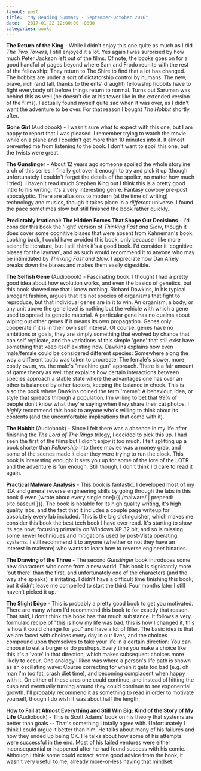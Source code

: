 ```yaml
---
layout: post
title:  "My Reading Summary - September-October 2016"
date:   2017-01-22 12:00:00 -0800
categories: books
---
```


**The Return of the King** - While I didn't enjoy this one quite as much as I did _The Two Towers_, I still enjoyed it a lot. Yes again I was surprised by how much Peter Jackson left out of the films. Of note, the books goes on for a good handful of pages beyond where Sam and Frodo reunite with the rest of the fellowship: They return to The Shire to find that a lot has changed. The hobbits are under a sort of dictatorship control by humans. The new, brave, rich (and tall, thanks to the ents' draught) fellowship hobbits have to fight everybody off before things return to normal. Turns out Saruman was behind this as well (he doesn't die at his tower like in the extended version of the films). I actually found myself quite sad when it was over, as I didn't want the adventure to be over. For that reason I bought _The Hobbit_ shortly after.

**Gone Girl** (Audiobook) - I wasn't sure what to expect with this one, but I am happy to report that I was pleased. I remember trying to watch the movie while on a plane and I couldn't get more than 10 minutes into it. It almost prevented me from listening to the book. I don't want to spoil this one, but the twists were great.

**The Gunslinger** - About 12 years ago someone spoiled the whole storyline arch of this series. I finally got over it enough to try and pick it up (though unfortunately I couldn't forget the details of the spoiler, no matter how much I tried). I haven't read much Stephen King but I think this is a pretty good intro to his writing. It's a very interesting genre: Fantasy cowboy pre-post apocalyptic. There are allusions to modern (at the time of writing) technology and musics, though it takes place in a _different_ universe. I found the pace sometimes slow but still finished the book rather quickly.

**Predictably Irrational: The Hidden Forces That Shape Our Decisions** - I'd consider this book the 'light' version of _Thinking Fast and Slow_, though it does cover some cognitive biases that were absent from Kahneman's book. Looking back, I could have avoided this book, only because I like more scientific literature, but I still think it's a good book. I'd consider it 'cognitive biases for the layman', and as such would recommend it to anyone who may be intimidated by _Thinking Fast and Slow_. I appreciate how Dan Ariely breaks down the biases and makes them easily digestible.

**The Selfish Gene** (Audiobook) - Fascinating book. I thought I had a pretty good idea about how evolution works, and even the basics of genetics, but this book showed me that I knew nothing. Richard Dawkins, in his typical arrogant fashion, argues that it's not species of organisms that fight to reproduce, but that individual genes are in it to win. An organism, a body, or any unit above the gene level is nothing but the vehicle with which a gene used to spread its genetic material. A particular gene has no qualms about wiping out other genes if it means its own propagation. Genes only cooperate if it is in their own self interest. Of course, genes have no ambitions or goals, they are simply something that evolved by chance that can self replicate, and the variations of this simple 'gene' that still exist have something that keep itself existing now. Dawkins explains how even male/female could be considered different species: Somewhere along the way a different tactic was taken to procreate: The female's slower, more costly ovum, vs. the male's "machine gun" approach. There is a fair amount of game theory as well that explains how certain interactions between species approach a stable state where the advantages one has over an other is balanced by other factors, keeping the balance in check. This is also the book where Dawkins coined the term 'meme': A behaviour, idea, or style that spreads through a population. I'm willing to bet that 99% of people don't know what they're saying when they share their cat photos. I _highly_ recommend this book to anyone who's willing to think about its contents (and the uncomfortable implications that come with it).

**The Hobbit** (Audiobook) - Since I felt there was a absence in my life after finishing the _The Lord of The Rings_ trilogy, I decided to pick this up. I had seen the first of the films but I didn't enjoy it too much. I felt splitting up a book shorter than _Fellowship_ into three movies was a money grab, and some of the scenes made it clear they were trying to run the clock. This book is interesting enough: It sets you up for some of the lore of the LOTR and the adventure is fun enough. Still though, I don't think I'd care to read it again.

**Practical Malware Analysis** - This book is fantastic. I developed most of my IDA and general reverse engineering skills by going through the labs in this book (I even [wrote about every single one]({{ /malware/ | prepend: site.baseurl }}). The book is notable for its high quality writing, it's high quality labs, and the fact that it includes a couple page writeup for absolutely every lab included. This is the big distinguisher, which makes me consider this book the best tech book I have ever read. It's starting to show its age now, focusing primarily on Windows XP 32 bit, and so is missing some newer techniques and mitigations used by post-Vista operating systems. I still recommend it to anyone (whether or not they have an interest in malware) who wants to learn how to reverse engineer binaries.

**The Drawing of the Three** - The second _Gunslinger_ book introduces some new characters who come from a new world. This book is signicantly more 'out there' than the first, and unfortunately one of the characters (and the way she speaks) is irritating. I didn't have a difficult time finishing this book, but it didn't leave me compelled to start the third. Four months later I still haven't picked it up.

**The Slight Edge** -  This is probably a pretty good book to get you motivated. There are many whom I'd recommend this book to for exactly that reason. That said, I don't think this book has that much substance. It follows a very formulaic recipe of "this is how my life was bad, this is how I changed it, this is how it could change for you" and have a lot of filler. The basic idea is that we are faced with choices every day in our lives, and the choices compound upon themselves to take your life in a certain direction: You can choose to eat a burger or do pushups. Every time you make a choice like this it's a 'vote' in that direction, which makes subsequent choices more likely to occur. One analogy I liked was where a person's life path is shown as an oscillating wave: Course correcting for when it gets too bad (e.g. oh man I'm too fat, crash diet time), and becoming complacent when happy with it. On either of these arcs one could continue, and instead of hitting the cusp and eventually turning around they could continue to see exponential growth. I'll probably recommend it as something to read in order to motivate yourself, though I do wish it was about half the length.

**How to Fail at Almost Everything and Still Win Big: Kind of the Story of My Life** (Audiobook) - This is Scott Adams' book on his theory that systems are better than goals -- That's something I totally agree with. Unfortunately I think I could argue it better than him. He talks about many of his failures and how they ended up being OK. He talks about how some of his attempts were successful in the end. Most of his failed ventures were either inconsequential or happened after he had found success with his comic. Although I think some could extract some good advice from the book, it wasn't very useful to me, already more-or-less having that mindset.
